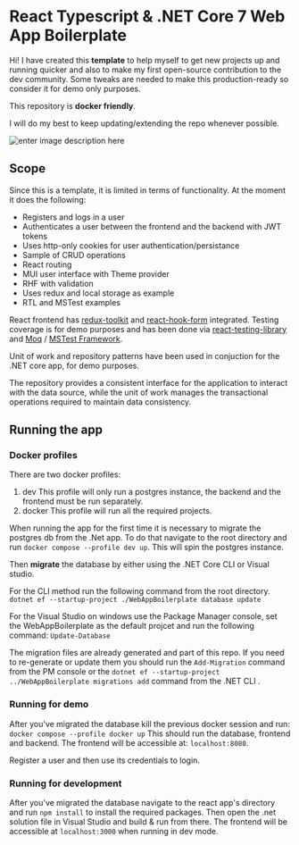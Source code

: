 # React Typescript & .NET Core 7 Web App Boilerplate 
Hi! I have created this **template** to help myself to get new projects up and running quicker and also to make my first open-source contribution to the dev community. Some tweaks are needed to make this production-ready so consider it for demo only purposes.

This repository is **docker friendly**.

I will do my best to keep updating/extending the repo whenever possible.

![enter image description here](https://stel.dev/img/webapp-boilerplate-demo.PNG)
## Scope

Since this is a template, it is limited in terms of functionality. At the moment it does the following:

 - Registers and logs in a user
 - Authenticates a user between the frontend and the backend with JWT tokens
 - Uses http-only cookies for user authentication/persistance
 - Sample of CRUD operations
 - React routing 
 - MUI user interface with Theme provider
 - RHF with validation
 - Uses redux and local storage as example
 - RTL and MSTest examples
 
 React frontend has [redux-toolkit](https://www.npmjs.com/package/@reduxjs/toolkit) and [react-hook-form](https://www.npmjs.com/package/react-hook-form) integrated. Testing coverage is for demo purposes and has been done via [react-testing-library](https://www.npmjs.com/package/@testing-library/react) and [Moq](https://www.nuget.org/packages/Moq) / [MSTest Framework](https://www.nuget.org/packages/MSTest.TestFramework).

Unit of work and repository patterns have been used in conjuction for the .NET core app, for demo purposes.

The repository provides a consistent interface for the application to interact with the data source, while the unit of work manages the transactional operations required to maintain data consistency.

## Running the app
### Docker profiles
There are two docker profiles:

 1. dev 
This profile will only run a postgres instance, the backend and the frontend must be run separately.
 2. docker
This profile will run all the required projects.

When running the app for the first time it is necessary to migrate the postgres db from the .Net app. 
To do that navigate to the root directory and run `docker compose --profile dev up`. This will spin the postgres instance.

Then **migrate** the database by either using the .NET Core CLI or Visual studio.

For the CLI method run the following command from the root directory.
`dotnet ef --startup-project ./WebAppBoilerplate database update`

For the Visual Studio on windows use the Package Manager console, set the WebAppBoilerplate as the default projcet and run the following  command:
`Update-Database`

The migration files are already generated and part of this repo. If you need to re-generate or update them you should run the `Add-Migration` command from the PM console or the `dotnet ef --startup-project ../WebAppBoilerplate migrations add` command from the .NET CLI .

### Running for demo
After you've migrated the database kill the previous docker session and run:
`docker compose --profile docker up`
This should run the database, frontend and backend. The frontend will be accessible at: `localhost:8080`.

Register a user and then use its credentials to login.

### Running for development
After you've migrated the database navigate to the react app's directory and run `npm install` to install the required packages.
Then open the .net solution file in Visual Studio and build & run from there. The frontend will be accessible at `localhost:3000` when running in dev mode.